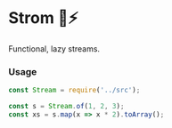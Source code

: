 # Strom 🔀⚡

Functional, lazy streams.

### Usage

```javascript
const Stream = require('../src');

const s = Stream.of(1, 2, 3);
const xs = s.map(x => x * 2).toArray();
```
